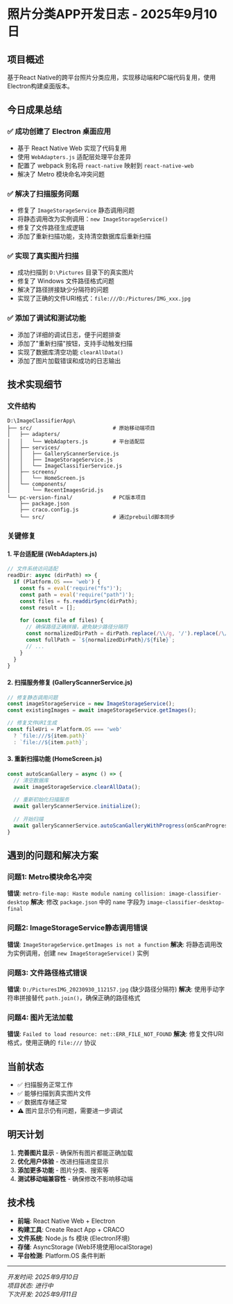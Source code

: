 # 照片分类APP开发日志 - 2025年9月10日

## 项目概述
基于React Native的跨平台照片分类应用，实现移动端和PC端代码复用，使用Electron构建桌面版本。

## 今日成果总结

### ✅ 成功创建了 Electron 桌面应用
- 基于 React Native Web 实现了代码复用
- 使用 `WebAdapters.js` 适配层处理平台差异
- 配置了 webpack 别名将 `react-native` 映射到 `react-native-web`
- 解决了 Metro 模块命名冲突问题

### ✅ 解决了扫描服务问题
- 修复了 `ImageStorageService` 静态调用问题
- 将静态调用改为实例调用：`new ImageStorageService()`
- 修复了文件路径生成逻辑
- 添加了重新扫描功能，支持清空数据库后重新扫描

### ✅ 实现了真实图片扫描
- 成功扫描到 `D:\Pictures` 目录下的真实图片
- 修复了 Windows 文件路径格式问题
- 解决了路径拼接缺少分隔符的问题
- 实现了正确的文件URI格式：`file:///D:/Pictures/IMG_xxx.jpg`

### ✅ 添加了调试和测试功能
- 添加了详细的调试日志，便于问题排查
- 添加了"重新扫描"按钮，支持手动触发扫描
- 实现了数据库清空功能 `clearAllData()`
- 添加了图片加载错误和成功的日志输出

## 技术实现细节

### 文件结构
```
D:\ImageClassifierApp\
├── src/                          # 原始移动端项目
│   ├── adapters/
│   │   └── WebAdapters.js        # 平台适配层
│   ├── services/
│   │   ├── GalleryScannerService.js
│   │   ├── ImageStorageService.js
│   │   └── ImageClassifierService.js
│   ├── screens/
│   │   └── HomeScreen.js
│   └── components/
│       └── RecentImagesGrid.js
└── pc-version-final/             # PC版本项目
    ├── package.json
    ├── craco.config.js
    └── src/                      # 通过prebuild脚本同步
```

### 关键修复

#### 1. 平台适配层 (WebAdapters.js)
```javascript
// 文件系统访问适配
readDir: async (dirPath) => {
  if (Platform.OS === 'web') {
    const fs = eval('require("fs")');
    const path = eval('require("path")');
    const files = fs.readdirSync(dirPath);
    const result = [];
    
    for (const file of files) {
      // 确保路径正确拼接，避免缺少路径分隔符
      const normalizedDirPath = dirPath.replace(/\\/g, '/').replace(/\/$/, '');
      const fullPath = `${normalizedDirPath}/${file}`;
      // ...
    }
  }
}
```

#### 2. 扫描服务修复 (GalleryScannerService.js)
```javascript
// 修复静态调用问题
const imageStorageService = new ImageStorageService();
const existingImages = await imageStorageService.getImages();

// 修复文件URI生成
const fileUri = Platform.OS === 'web' 
  ? `file:///${item.path}` 
  : `file://${item.path}`;
```

#### 3. 重新扫描功能 (HomeScreen.js)
```javascript
const autoScanGallery = async () => {
  // 清空数据库
  await imageStorageService.clearAllData();
  
  // 重新初始化扫描服务
  await galleryScannerService.initialize();
  
  // 开始扫描
  await galleryScannerService.autoScanGalleryWithProgress(onScanProgress);
}
```

## 遇到的问题和解决方案

### 问题1: Metro模块命名冲突
**错误**: `metro-file-map: Haste module naming collision: image-classifier-desktop`
**解决**: 修改 `package.json` 中的 `name` 字段为 `image-classifier-desktop-final`

### 问题2: ImageStorageService静态调用错误
**错误**: `ImageStorageService.getImages is not a function`
**解决**: 将静态调用改为实例调用，创建 `new ImageStorageService()` 实例

### 问题3: 文件路径格式错误
**错误**: `D:/PicturesIMG_20230930_112157.jpg` (缺少路径分隔符)
**解决**: 使用手动字符串拼接替代 `path.join()`，确保正确的路径格式

### 问题4: 图片无法加载
**错误**: `Failed to load resource: net::ERR_FILE_NOT_FOUND`
**解决**: 修复文件URI格式，使用正确的 `file:///` 协议

## 当前状态
- ✅ 扫描服务正常工作
- ✅ 能够扫描到真实图片文件
- ✅ 数据库存储正常
- ⚠️ 图片显示仍有问题，需要进一步调试

## 明天计划
1. **完善图片显示** - 确保所有图片都能正确加载
2. **优化用户体验** - 改进扫描进度显示
3. **添加更多功能** - 图片分类、搜索等
4. **测试移动端兼容性** - 确保修改不影响移动端

## 技术栈
- **前端**: React Native Web + Electron
- **构建工具**: Create React App + CRACO
- **文件系统**: Node.js fs 模块 (Electron环境)
- **存储**: AsyncStorage (Web环境使用localStorage)
- **平台检测**: Platform.OS 条件判断

---
*开发时间: 2025年9月10日*  
*项目状态: 进行中*  
*下次开发: 2025年9月11日*
